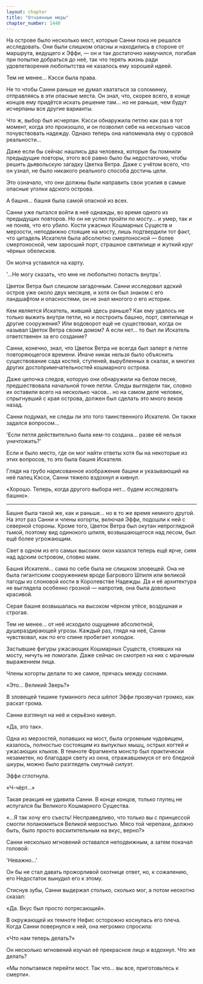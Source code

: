 ```yaml
---
layout: chapter
title: "Отчаянные меры"
chapter_number: 1440
---
```




На острове было несколько мест, которые Санни пока не решался исследовать. Они были слишком опасны и находились в стороне от маршрута, ведущего к Эффи, — он и так достаточно намучился, погибая при попытке добраться до неё, так что терять жизнь ради удовлетворения любопытства не казалось ему хорошей идеей.

Тем не менее... Кэсси была права.

Не то чтобы Санни раньше не думал хвататься за соломинку, отправляясь в эти опасные места. Он знал, что, скорее всего, в конце концов ему придётся искать решение там... но не раньше, чем будут исчерпаны все другие варианты.

Что ж, выбор был исчерпан. Кэсси обнаружила петлю как раз в тот момент, когда это произошло, и он позволил себе на несколько часов почувствовать надежду. Однако теперь она напоминала ему о суровой реальности...

Даже если бы сейчас нашлись два человека, которые бы помнили предыдущие повторы, этого всё равно было бы недостаточно, чтобы решить дьявольскую загадку Цветка Ветра. Даже с учётом всего, что он узнал, не было никакого реального способа достичь цели.

Это означало, что они должны были направить свои усилия в самые опасные уголки адского острова.

А башня... башня была самой опасной из всех.

Санни уже пытался войти в неё однажды, во время одного из предыдущих повторов. Но он не успел пройти по мосту... и умер, так и не поняв, что его убило. Кости ужасных Кошмарных Существ и мерзости, неподвижно стоящие на мосту, лишь подтвердили тот факт, что цитадель Искателя была абсолютно смертоносной — более смертоносной, чем заросший порт, страшное святилище и жуткий круг чёрных обелисков.

Он молча уставился на карту.

'...Не могу сказать, что мне не любопытно попасть внутрь'.

Цветок Ветра был слишком загадочным. Санни исследовал адский остров уже около двух месяцев, и хотя он был знаком с его ландшафтом и опасностями, он не знал многого о его истории.

Кем является Искатель, живший здесь раньше? Как ему удалось не только выжить внутри петли, но и построить башню, порт, святилище и другие сооружения? Или водоворот ещё не существовал, когда он называл Цветок Ветра своим домом? А если нет... то был ли Искатель ответственен за его создание?

Санни, конечно, знал, что Цветок Ветра не всегда был заперт в петле повторяющегося времени. Иначе никак нельзя было объяснить существование сада костей, ступеней, вырубленных в скалах, и многих других достопримечательностей кошмарного острова.

Даже цепочка следов, которую они обнаружили на белом песке, предшествовала начальной точке петли. Следы выглядели так, словно их оставили всего на несколько часов... но на самом деле человек, спрыгнувший с края острова, должен был сделать это много веков назад.

Санни подумал, не следы ли это того таинственного Искателя. Он также задался вопросом...

'Если петля действительно была кем-то создана... разве её нельзя уничтожить?'

Если и было место, где он мог найти ответы хотя бы на некоторые из этих вопросов, то это была башня Искателя.

Глядя на грубо нарисованное изображение башни и указывающий на неё палец Кэсси, Санни тяжело вздохнул и кивнул.

«Хорошо. Теперь, когда другого выбора нет... будем исследовать башню».

***

Башня была такой же, как и раньше... но в то же время немного другой. На этот раз Санни и члены когорты, включая Эффи, подошли к ней с северной стороны. Кроме того, Цветок Ветра был окутан непроглядной тьмой, поэтому вид одинокого шпиля, возвышающегося над лесом, был ещё более угрожающим.

Свет в одном из его самых высоких окон казался теперь ещё ярче, сияя над адским островом, словно маяк.

Башня Искателя... сама по себе была не слишком зловещей. Она не была гигантским сооружением вроде Багрового Шпиля или великой пагоды из слоновой кости в Королевстве Надежды. Да и её архитектура не выглядела особенно грозной — напротив, она была довольно красивой.

Серая башня возвышалась на высоком чёрном утёсе, воздушная и строгая.

Тем не менее... от неё исходило ощущение абсолютной, душераздирающей угрозы. Каждый раз, глядя на неё, Санни чувствовал, как по его спине пробегает холодок.

Застывшие фигуры ужасающих Кошмарных Существ, стоявших на мосту, ничуть не помогали. Даже сейчас он смотрел на них с мрачным выражением лица.

Члены когорты делали то же самое, прячась между соснами.

«Это... Великий Зверь?»

В зловещей тишине туманного леса шёпот Эффи прозвучал громко, как раскат грома.

Санни взглянул на неё и серьёзно кивнул.

«Да, это так».

Одна из мерзостей, попавших на мост, была огромным чудовищем, казалось, полностью состоящим из выпуклых мышц, острых когтей и ужасающих клыков. В темноте Фрагмента монстр был практически незаметен, но благодаря свету из окна, отражавшемуся от его бледной шкуры, можно было разглядеть смутный силуэт.

Эффи сглотнула.

«Ч-чёрт...»

Такая реакция не удивила Санни. В конце концов, только глупец не испугался бы Великого Кошмарного Существа.

«...Я так хочу его съесть! Несправедливо, что только вы с принцессой смогли полакомиться Великой мерзостью. Мясо той черепахи, должно быть, было просто восхитительным на вкус, верно?»

Санни несколько мгновений оставался неподвижным, а затем покачал головой:

'Неважно...'

Он бы не стал давать прожорливой охотнице ответ, но, к сожалению, его Недостаток вынудил его к этому.

Стиснув зубы, Санни выдержал столько, сколько мог, а потом неохотно сказал:

«Да. Вкус был просто потрясающий».

В окружающей их темноте Нефис осторожно коснулась его плеча. Когда Санни повернулся к ней, она негромко спросила:

«Что нам теперь делать?»

Он несколько мгновений изучал её прекрасное лицо и вздохнул. Что же делать?

«Мы попытаемся перейти мост. Так что... вы все, приготовьтесь к смерти».

